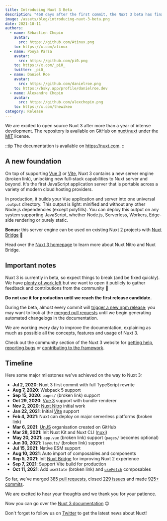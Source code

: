 ```yaml
---
title: Introducing Nuxt 3 Beta
description: "468 days after the first commit, the Nuxt 3 beta has finally arrived. Discover what's inside and what to expect from it. Yes, it includes Vue 3 and Vite ⚡️"
image: /assets/blog/introducing-nuxt-3-beta.png
date: 2021-10-11
authors:
  - name: Sébastien Chopin
    avatar:
      src: https://github.com/Atinux.png
    to: https://x.com/atinux
  - name: Pooya Parsa
    avatar:
      src: https://github.com/pi0.png
    to: https://x.com/_pi0_
    twitter: _pi0_
  - name: Daniel Roe
    avatar:
      src: https://github.com/danielroe.png
    to: https://bsky.app/profile/danielroe.dev
  - name: Alexandre Chopin
    avatar:
      src: https://github.com/alexchopin.png
    to: https://x.com/thewikeo
category: Release
---
```


We are excited to open source Nuxt 3 after more than a year of intense development. The repository is available on GitHub on [nuxt/nuxt](https://github.com/nuxt/nuxt) under the [MIT](https://github.com/nuxt/nuxt/blob/main/LICENSE) license.

::tip
The documentation is available on https://nuxt.com.
::

## A new foundation

On top of supporting [Vue 3](https://vuejs.org) or [Vite](https://vitejs.dev), Nuxt 3 contains a new server engine (broken link), unlocking new full-stack capabilities to Nuxt server and beyond. It's the first JavaScript application server that is portable across a variety of modern cloud hosting providers.

In production, it builds your Vue application and server into one universal `.output` directory. This output is light: minified and without any other Node.js dependencies (except polyfills). You can deploy this output on any system supporting JavaScript, whether Node.js, Serverless, Workers, Edge-side rendering or purely static.

**Bonus:** this server engine can be used on existing Nuxt 2 projects with [Nuxt Bridge](https://nuxt.com/docs/bridge/overview) 🚀

Head over the [Nuxt 3 homepage](https://nuxt.com) to learn more about Nuxt Nitro and Nuxt Bridge.

## Important notes

Nuxt 3 is currently in beta, so expect things to break (and be fixed quickly). We have [plenty of work left](https://github.com/nuxt/nuxt/issues) but we want to open it publicly to gather feedback and contributions from the community 💚

**Do not use it for production until we reach the first release candidate.**

During the beta, almost every commit will [trigger a new npm release](https://github.com/nuxt/nuxt/blob/main/.github/workflows/ci.yml#L111-L119); you may want to look at the [merged pull requests](https://github.com/nuxt/nuxt/pulls?q=is%3Apr+is%3Amerged) until we begin generating automated changelogs in the documentation.

We are working every day to improve the documentation, explaining as much as possible all the concepts, features and usage of Nuxt 3.

Check out the community section of the Nuxt 3 website for [getting help](https://nuxt.com/docs/community/getting-help), [reporting bugs](https://nuxt.com/docs/community/reporting-bugs) or [contributing to the framework](https://nuxt.com/docs/community/contribution).

## Timeline

Here some major milestones we've achieved on the way to Nuxt 3:

- **Jul 2, 2020**: Nuxt 3 first commit with full TypeScript rewrite
- **Aug 7, 2020**: Webpack 5 support
- **Sep 15, 2020**: `pages/` (broken link) support
- **Oct 29, 2020**: [Vue 3](https://vuejs.org) support with bundle-renderer
- **Nov 2, 2020**: [Nuxt Nitro](https://nuxt.com/guide/concepts/server-engine) initial work
- **Jan 22, 2021**: Initial [Vite](https://vitejs.dev) support
- **Feb 4, 2021**: Nuxt can deploy on major serverless platforms (broken link)
- **Mar 6, 2021**: [UnJS](https://github.com/unjs) organisation created on GitHub
- **Mar 28, 2021**: Init Nuxt Kit and Nuxt CLI ([nuxi](https://nuxt.com/docs/api/commands/add))
- **May 20, 2021**: `app.vue` (broken link) support (`pages/` becomes optional)
- **Jun 30, 2021**: `layouts/` (broken link) support
- **Jul 15, 2021**: Native ESM support
- **Aug 10, 2021**: Auto import of composables and components
- **Sep 5, 2021**: Init [Nuxt Bridge](https://nuxt.com/docs/bridge/overview) for improving Nuxt 2 experience
- **Sep 7, 2021**: Support Vite build for production
- **Oct 11, 2021**: Add `useState` (broken link) and [`useFetch`](https://nuxt.com/docs/api/composables/use-fetch) composables

So far, we've merged [385 pull requests](https://github.com/nuxt/nuxt/pulls?q=is%3Apr+is%3Amerged), closed [229 issues](https://github.com/nuxt/nuxt/issues?q=is%3Aissue+is%3Aclosed) and made [925+ commits](https://github.com/nuxt/nuxt/commits/main).

We are excited to hear your thoughts and we thank you for your patience.

Now you can go over the [Nuxt 3 documentation](https://nuxt.com) 😊

Don't forget to follow us on [Twitter](https://x.com/nuxt_js) to get the latest news about Nuxt!
